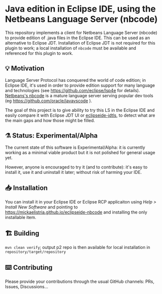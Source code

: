 # Java edition in Eclipse IDE, using the Netbeans Language Server (nbcode)

This repository implements a client for Netbeans Language Server (nbcode) to provide edition of .java files in the Eclipse IDE. This can be used as an alternative to Eclipse JDT. Installation of Eclipse JDT is not required for this plugin to work; a local installation of `nbcode` must be available and referenced for this plugin to work.

## 💡 Motivation

Language Server Protocol has conquered the world of code edition; in Eclipse IDE, it's used in order to provide edition support for many language and technologies (see https://github.com/eclipse/lsp4e for details). [Netbeans's nbcode](https://github.com/apache/netbeans/tree/master/java/java.lsp.server/nbcode) is a mature language server serving popular dev tools (eg https://github.com/oracle/javavscode ).

The goal of this project is to give ability to try this LS in the Eclipse IDE and easily compare it with Eclipse JDT UI or [eclipseide-jdtls](https://github.com/redhat-developer/eclipseide-jdtls), to detect what are the main gaps and how those might be filled.

## ⚗️ Status: Experimental/Alpha

The current state of this software is Experimental/Alpha: it is currently working as a minimal viable product but it is not polished for general usage yet.

However, anyone is encouraged to try it (and to contribute): it's easy to install it, use it and uninstall it later; without risk of harming your IDE.

## 📥 Installation

You can install it in your Eclipse IDE or Eclipse RCP applicaiton using *Help > Install New Software* and pointing to https://mickaelistria.github.io/eclipseide-nbcode and installing the only installable item.

## 🏗️ Building

`mvn clean verify`; output p2 repo is then available for local installation in `repository/target/repository`

## ⌨️ Contributing

Please provide your contributions through the usual GitHub channels: PRs, Issues, Discussions...
